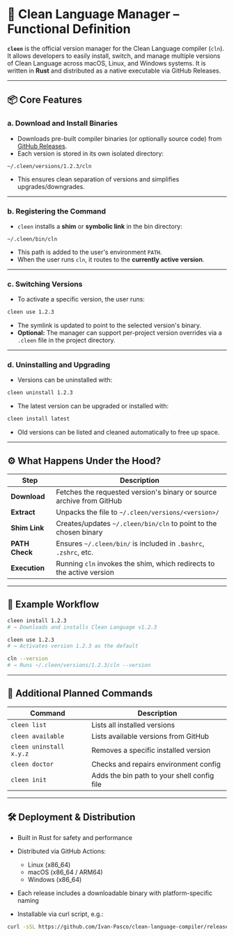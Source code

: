# 🧼 Clean Language Manager – Functional Definition

**`cleen`** is the official version manager for the Clean Language compiler (`cln`). It allows developers to easily install, switch, and manage multiple versions of Clean Language across macOS, Linux, and Windows systems. It is written in **Rust** and distributed as a native executable via GitHub Releases.

---

## 📦 Core Features

### a. Download and Install Binaries

* Downloads pre-built compiler binaries (or optionally source code) from [GitHub Releases](https://github.com/Ivan-Pasco/clean-language-compiler/releases).
* Each version is stored in its own isolated directory:

```
~/.cleen/versions/1.2.3/cln
```

* This ensures clean separation of versions and simplifies upgrades/downgrades.

---

### b. Registering the Command

* `cleen` installs a **shim** or **symbolic link** in the bin directory:

```
~/.cleen/bin/cln
```

* This path is added to the user's environment `PATH`.
* When the user runs `cln`, it routes to the **currently active version**.

---

### c. Switching Versions

* To activate a specific version, the user runs:

```bash
cleen use 1.2.3
```

* The symlink is updated to point to the selected version's binary.
* **Optional:** The manager can support per-project version overrides via a `.cleen` file in the project directory.

---

### d. Uninstalling and Upgrading

* Versions can be uninstalled with:

```bash
cleen uninstall 1.2.3
```

* The latest version can be upgraded or installed with:

```bash
cleen install latest
```

* Old versions can be listed and cleaned automatically to free up space.

---

## ⚙️ What Happens Under the Hood?

| Step           | Description                                                                |
| -------------- | -------------------------------------------------------------------------- |
| **Download**   | Fetches the requested version's binary or source archive from GitHub       |
| **Extract**    | Unpacks the file to `~/.cleen/versions/<version>/`                  |
| **Shim Link**  | Creates/updates `~/.cleen/bin/cln` to point to the chosen binary |
| **PATH Check** | Ensures `~/.cleen/bin/` is included in `.bashrc`, `.zshrc`, etc.    |
| **Execution**  | Running `cln` invokes the shim, which redirects to the active version   |

---

## 🧪 Example Workflow

```bash
cleen install 1.2.3
# → Downloads and installs Clean Language v1.2.3

cleen use 1.2.3
# → Activates version 1.2.3 as the default

cln --version
# → Runs ~/.cleen/versions/1.2.3/cln --version
```

---

## 🧰 Additional Planned Commands

| Command                        | Description                                 |
| ------------------------------ | ------------------------------------------- |
| `cleen list`            | Lists all installed versions                |
| `cleen available`       | Lists available versions from GitHub        |
| `cleen uninstall x.y.z` | Removes a specific installed version        |
| `cleen doctor`          | Checks and repairs environment config       |
| `cleen init`            | Adds the bin path to your shell config file |

---

## 🛠 Deployment & Distribution

* Built in Rust for safety and performance
* Distributed via GitHub Actions:

  * Linux (x86\_64)
  * macOS (x86\_64 / ARM64)
  * Windows (x86\_64)
* Each release includes a downloadable binary with platform-specific naming
* Installable via curl script, e.g.:

```bash
curl -sSL https://github.com/Ivan-Pasco/clean-language-compiler/releases/latest/download/install.sh | bash
``` 